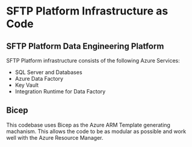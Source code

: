 # SFTP Platform  Infrastructure as Code

## SFTP Platform Data Engineering Platform
SFTP Platform infrastructure consists of the following Azure Services:
* SQL Server and Databases
* Azure Data Factory
* Key Vault
* Integration Runtime for Data Factory

## Bicep
This codebase uses Bicep as the Azure ARM Template generating machanism. This allows the code to be as modular as possible and work well with the Azure Resource Manager. 


